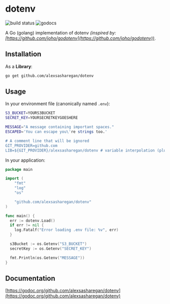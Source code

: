 # dotenv

![build status](https://travis-ci.org/alexsasharegan/dotenv.svg?branch=master)
![godocs](https://godoc.org/github.com/alexsasharegan/dotenv?status.svg)

A Go (golang) implementation of dotenv _(inspired by: [https://github.com/joho/godotenv](https://github.com/joho/godotenv))_.

## Installation

As a **Library**:

```sh
go get github.com/alexsasharegan/dotenv
```

## Usage

In your environment file (canonically named `.env`):

```sh
S3_BUCKET=YOURS3BUCKET
SECRET_KEY=YOURSECRETKEYGOESHERE

MESSAGE="A message containing important spaces."
ESCAPED='You can escape you\'re strings too.'

# A comment line that will be ignored
GIT_PROVIDER=github.com
LIB=${GIT_PROVIDER}/alexsasharegan/dotenv # variable interpolation (plus ignored trailing comment)
```

In your application:

```go
package main

import (
    "fmt"
    "log"
    "os"

    "github.com/alexsasharegan/dotenv"
)

func main() {
  err := dotenv.Load()
  if err != nil {
    log.Fatalf("Error loading .env file: %v", err)
  }

  s3Bucket := os.Getenv("S3_BUCKET")
  secretKey := os.Getenv("SECRET_KEY")

  fmt.Println(os.Getenv("MESSAGE"))
}
```

## Documentation

[https://godoc.org/github.com/alexsasharegan/dotenv](https://godoc.org/github.com/alexsasharegan/dotenv)
